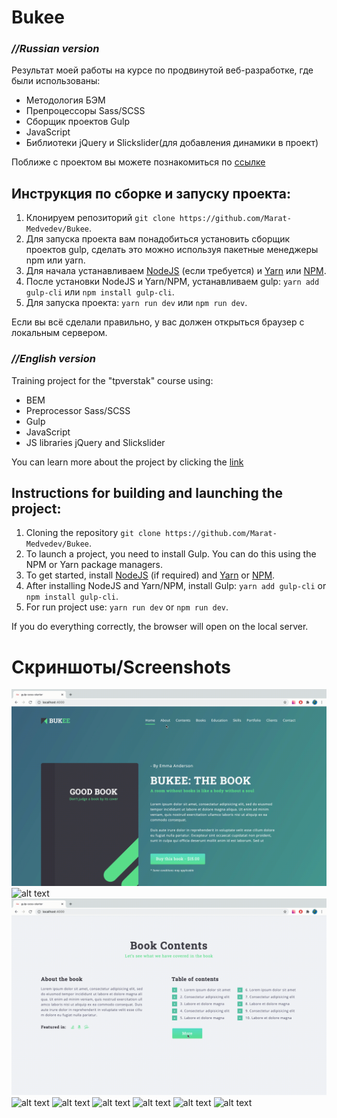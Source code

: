 # Bukee
### *//Russian version*

Результат моей работы на курсе по продвинутой веб-разработке, где были использованы:
* Методология БЭМ
* Препроцессоры Sass/SCSS
* Сборщик проектов Gulp 
* JavaScript
* Библиотеки jQuery и Slickslider(для добавления динамики в проект)

Поближе с проектом вы можете познакомиться по [ссылке](https://marat-medvedev.github.io/Bukee/)

## Инструкция по сборке и запуску проекта:
1. Клонируем репозиторий `git clone https://github.com/Marat-Medvedev/Bukee`.
2. Для запуска проекта вам понадобиться установить сборщик проектов gulp, сделать это можно используя пакетные менеджеры npm или yarn. 
3. Для начала устанавливаем [NodeJS](https://nodejs.org/en/) (если требуется) и [Yarn](https://classic.yarnpkg.com/en/docs/install) или [NPM](https://docs.npmjs.com/getting-started).
4. После установки NodeJS и Yarn/NPM, устанавливаем gulp: `yarn add gulp-cli` или `npm install gulp-cli`.
5. Для запуска проекта: `yarn run dev` или `npm run dev`.

Если вы всё сделали правильно, у вас должен открыться браузер с локальным сервером. 

### *//English version*

Training project for the "tpverstak" course using:
* BEM 
* Preprocessor Sass/SCSS
* Gulp
* JavaScript
* JS libraries jQuery and Slickslider

You can learn more about the project by clicking the [link](https://marat-medvedev.github.io/Bukee/)

## Instructions for building and launching the project:
1. Cloning the repository `git clone https://github.com/Marat-Medvedev/Bukee`.
2. To launch a project, you need to install Gulp. You can do this using the NPM or Yarn package managers.
3. To get started, install [NodeJS](https://nodejs.org/en/) (if required) and [Yarn](https://classic.yarnpkg.com/en/docs/install) or [NPM](https://docs.npmjs.com/getting-started).
4. After installing NodeJS and Yarn/NPM, install Gulp: `yarn add gulp-cli` or `npm install gulp-cli`.
5. For run project use: `yarn run dev` or `npm run dev`.

If you do everything correctly, the browser will open on the local server.

# Скриншоты/Screenshots 
![alt text](src/img/nav.gif)
![alt text](https://i.imgur.com/tFoSiXo.png)
![alt text](src/img/tables.gif)
![alt text](https://i.imgur.com/BNNtB6W.png)
![alt text](src/img/reviews.gif)
![alt text](https://i.imgur.com/FpcDtgJ.png)
![alt text](https://i.imgur.com/OpgF6p1.png)
![alt text](https://i.imgur.com/Fi4BDYz.png)
![alt text](src/img/Adapt.short.gif)
